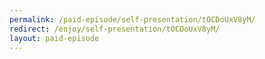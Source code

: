 ```yaml
---
permalink: /paid-episode/self-presentation/tOCDoUxV8yM/
redirect: /enjoy/self-presentation/tOCDoUxV8yM/
layout: paid-episode
---
```

